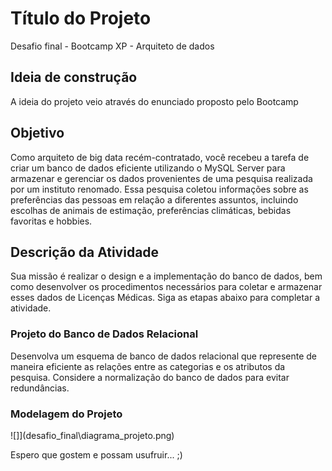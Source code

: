 # Título do Projeto
Desafio final - Bootcamp XP - Arquiteto de dados

## Ideia de construção
A ideia do projeto veio através do enunciado proposto pelo Bootcamp

## Objetivo 
Como arquiteto de big data recém-contratado, você recebeu a tarefa de
criar um banco de dados eficiente utilizando o MySQL Server para armazenar
e gerenciar os dados provenientes de uma pesquisa realizada por um instituto
renomado. Essa pesquisa coletou informações sobre as preferências das
pessoas em relação a diferentes assuntos, incluindo escolhas de animais de
estimação, preferências climáticas, bebidas favoritas e hobbies.

## Descrição da Atividade
Sua missão é realizar o design e a implementação do banco de dados,
bem como desenvolver os procedimentos necessários para coletar e
armazenar esses dados de Licenças Médicas. Siga as etapas abaixo para
completar a atividade.



### Projeto do Banco de Dados Relacional
Desenvolva um esquema de banco de dados relacional que represente
de maneira eficiente as relações entre as categorias e os atributos da
pesquisa. Considere a normalização do banco de dados para evitar
redundâncias.


### Modelagem do Projeto
![]](desafio_final\diagrama_projeto.png)


Espero que gostem e possam usufruir... ;)
